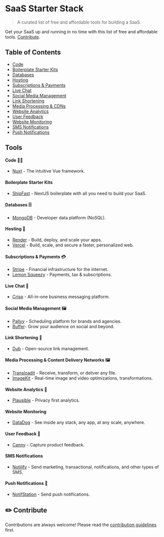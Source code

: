 # SaaS Starter Stack
> A curated list of free and affordable tools for building a SaaS.

Get your SaaS up and running in no time with this list of free and affordable tools. [Contribute](https://github.com/timb-103/saas-starter-stack?tab=readme-ov-file#%EF%B8%8F-contribute).

## Table of Contents
- [Code](https://github.com/timb-103/saas-starter-stack/edit/main/README.md#code-)
- [Boilerplate Starter Kits](https://github.com/timb-103/saas-starter-stack/edit/main/README.md#boilerplates-starter-kits)
- [Databases](https://github.com/timb-103/saas-starter-stack/edit/main/README.md#databases-)
- [Hosting](https://github.com/timb-103/saas-starter-stack/edit/main/README.md#hosting-)
- [Subscriptions & Payments](https://github.com/timb-103/saas-starter-stack/edit/main/README.md#subscriptions--payments-)
- [Live Chat](https://github.com/timb-103/saas-starter-stack/edit/main/README.md#live-chat-)
- [Social Media Management](https://github.com/timb-103/saas-starter-stack/edit/main/README.md#social-media-management-)
- [Link Shortening](https://github.com/timb-103/saas-starter-stack/edit/main/README.md#link-shortening-)
- [Media Processing & CDNs](https://github.com/timb-103/saas-starter-stack/edit/main/README.md#media-processing--content-delivery-networks-%EF%B8%8F)
- [Website Analytics](https://github.com/timb-103/saas-starter-stack/edit/main/README.md#website-analytics-)
- [User Feedback](https://github.com/timb-103/saas-starter-stack/edit/main/README.md#user-feedback-)
- [Website Monitoring](https://github.com/timb-103/saas-starter-stack/edit/main/README.md#website-monitoring-)
- [SMS Notifications](https://github.com/timb-103/saas-starter-stack/edit/main/README.md#sms-notifications-)
- [Push Notifications](https://github.com/timb-103/saas-starter-stack/edit/main/README.md#push-notifications-)

## Tools

#### Code 👨‍💻
- [Nuxt](https://nuxt.com) - The intuitive Vue framework.

#### Boilerplate Starter Kits
- [ShipFast](https://shipfa.st/) - NextJS boilerplate with all you need to build your SaaS.

#### Databases 🗄️
- [MongoDB](https://mongodb.com) - Developer data platform (NoSQL).

#### Hosting 💾
- [Render](https://render.com) - Build, deploy, and scale your apps.
- [Vercel](https://vercel.com) - Build, scale, and secure a faster, personalized web.

#### Subscriptions & Payments 💳
- [Stripe](https://stripe.com) - Financial infrastructure for the internet.
- [Lemon Squeezy](https://lemonsqueezy.com) - Payments, tax & subscriptions.

#### Live Chat 💬
- [Crisp](https://crisp.im) - All-in-one business messaging platform.

#### Social Media Management 🖼️
- [Pallyy](https://pallyy.com) - Scheduling platform for brands and agencies.
- [Buffer](https://buffer.com)- Grow your audience on social and beyond.

#### Link Shortening 🔗 
- [Dub](https://dub.co) - Open-source link management.

#### Media Processing & Content Delivery Networks 🖼️
- [Transloadit](https://transloadit.com) - Receive, transform, or deliver any file.
- [ImageKit](https://imagekit.io) - Real-time image and video optimizations, transformations.

#### Website Analytics 📶
- [Plausible](https://plausible.io) - Privacy first analytics.

#### Website Monitoring
- [DataDog](https://datadog.com) - See inside any stack, any app, at any scale, anywhere.

#### User Feedback 📢
- [Canny](https://canny.io) - Capture product feedback.

#### SMS Notifications
- [Notilify](https://notilify.com) - Send marketing, transactional, notifications, and other types of SMS.

#### Push Notifications 🚀
- [NotifStation](https://notifstation.com) - Send push notifications.


## ✏️ Contribute
Contributions are always welcome!
Please read the [contribution guidelines](contributing.md) first.
